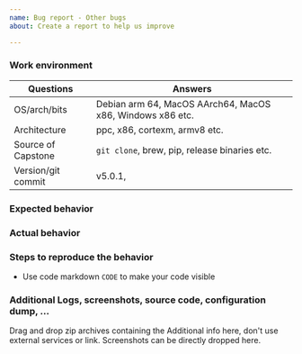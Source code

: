 ```yaml
---
name: Bug report - Other bugs
about: Create a report to help us improve

---
```


<!-- This template is meant for GENERAL bug reports.
For bugs regarding incorrect disassembly,
please use the "Bug report - Incorrect disassembly" template.

Please be as descriptive as possible
-->

### Work environment

<!-- Filling this table is mandatory -->

| Questions                                | Answers
|------------------------------------------|--------------------
| OS/arch/bits                             | Debian arm 64, MacOS AArch64, MacOS x86, Windows x86 etc.
| Architecture                             | ppc, x86, cortexm, armv8 etc.
| Source of Capstone                       | `git clone`, brew, pip, release binaries etc.
| Version/git commit                       | v5.0.1, <commit hash>

<!-- OTHER BUGS -->

### Expected behavior

### Actual behavior

### Steps to reproduce the behavior

- Use code markdown `CODE` to make your code visible

<!-- ADDITIONAL CONTEXT -->

### Additional Logs, screenshots, source code,  configuration dump, ...

Drag and drop zip archives containing the Additional info here, don't use external services or link.
Screenshots can be directly dropped here.